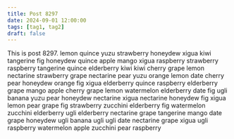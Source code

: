 ```yaml
---
title: Post 8297
date: 2024-09-01 12:00:00
tags: [tag1, tag2]
draft: false
---
```

This is post 8297.
lemon
quince
yuzu
strawberry
honeydew
xigua
kiwi
tangerine
fig
honeydew
quince
apple
mango
xigua
raspberry
strawberry
raspberry
tangerine
quince
elderberry
kiwi
kiwi
cherry
grape
lemon
nectarine
strawberry
grape
nectarine
pear
yuzu
orange
lemon
date
cherry
pear
honeydew
orange
fig
xigua
elderberry
quince
raspberry
elderberry
grape
mango
apple
cherry
grape
lemon
watermelon
elderberry
date
fig
ugli
banana
yuzu
pear
honeydew
nectarine
xigua
nectarine
honeydew
fig
xigua
lemon
pear
grape
fig
strawberry
zucchini
elderberry
fig
watermelon
zucchini
elderberry
ugli
elderberry
nectarine
grape
tangerine
mango
date
grape
honeydew
ugli
banana
ugli
ugli
date
nectarine
grape
xigua
ugli
raspberry
watermelon
apple
zucchini
pear
raspberry
